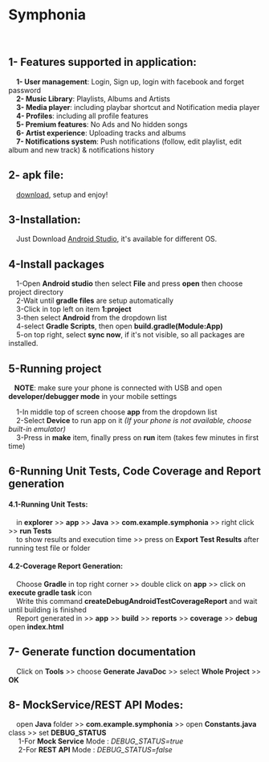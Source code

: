  # **Symphonia**
<br>

   
## 1- Features supported in application:
  &nbsp;&nbsp;&nbsp; **1- User management**: Login, Sign up, login with facebook and forget password<br>
  &nbsp;&nbsp;&nbsp; **2- Music Library**: Playlists, Albums and Artists <br>
  &nbsp;&nbsp;&nbsp; **3- Media player**: including playbar shortcut and Notification media player<br>
  &nbsp;&nbsp;&nbsp; **4- Profiles**: including all profile features <br>
  &nbsp;&nbsp;&nbsp; **5- Premium features**: No Ads and No hidden songs<br>
  &nbsp;&nbsp;&nbsp; **6- Artist experience**: Uploading tracks and albums <br>
  &nbsp;&nbsp;&nbsp; **7- Notifications system**: Push notifications (follow, edit playlist, edit album and new track) & notifications history<br> 


## 2- apk file:
  
 &nbsp;&nbsp;&nbsp; [download](https://drive.google.com/file/d/1r-aOlpR258OShMChsqTQMnnHTx37Zy_w/view?usp=sharing), setup and enjoy!

## 3-Installation:

  &nbsp;&nbsp;&nbsp; Just Download [Android Studio](https://developer.android.com/studio?hl=ru#downloads), it's available for different OS.
  <br>
  
## 4-Install packages
  
  &nbsp;&nbsp;&nbsp; 1-Open **Android studio** then select **File** and press **open** then choose project directory <br>
  &nbsp;&nbsp;&nbsp; 2-Wait until **gradle files** are setup automatically  <br>
  &nbsp;&nbsp;&nbsp; 3-Click in top left on item **1:project** <br>
  &nbsp;&nbsp;&nbsp; 3-then select **Android** from the dropdown list <br>
  &nbsp;&nbsp;&nbsp; 4-select **Gradle Scripts**, then open **build.gradle(Module:App)** <br>
  &nbsp;&nbsp;&nbsp; 5-on top right, select **sync now**, if it's not visible, so all packages are installed. <br>
  
## 5-Running project
  
  &nbsp;&nbsp; **NOTE**: make sure your phone is connected with USB and open **developer/debugger mode** in your mobile settings
  
  &nbsp;&nbsp;&nbsp; 1-In middle top of screen choose **app** from the dropdown list  <br> 
  &nbsp;&nbsp;&nbsp; 2-Select **Device** to run app on it *(If your phone is not available, choose built-in emulator)* <br>
  &nbsp;&nbsp;&nbsp; 3-Press in **make** item, finally press on **run** item (takes few minutes in first time)
  <br>
  
## 6-Running Unit Tests, Code Coverage and Report generation 
   #### 4.1-Running Unit Tests:
   
   &nbsp;&nbsp;&nbsp; in **explorer** >> **app** >> **Java** >> **com.example.symphonia** >> right click >> **run Tests** <br>
   &nbsp;&nbsp;&nbsp; to show results and execution time >> press on **Export Test Results** after running test file or folder
   #### 4.2-Coverage Report Generation:
   &nbsp;&nbsp;&nbsp; Choose **Gradle** in top right corner >> double click on **app** >> click on **execute gradle task** icon <br>
   &nbsp;&nbsp;&nbsp; Write this command **createDebugAndroidTestCoverageReport** and wait until building is finished <br>
   &nbsp;&nbsp;&nbsp; Report generated in >> **app** >> **build** >> **reports** >> **coverage** >> **debug** open **index.html**
  <br>
  
## 7- Generate function documentation

  &nbsp;&nbsp;&nbsp; Click on **Tools** >> choose **Generate JavaDoc** >> select **Whole Project** >> **OK**
  <br>
  
## 8- MockService/REST API Modes:

  &nbsp;&nbsp;&nbsp; open **Java** folder >> **com.example.symphonia** >> open **Constants.java** class >> set **DEBUG_STATUS** <br>
  &nbsp;&nbsp;&nbsp;&nbsp; 1-For **Mock Service** Mode : *DEBUG_STATUS=true* <br>
  &nbsp;&nbsp;&nbsp;&nbsp; 2-For **REST API** Mode : *DEBUG_STATUS=false* <br>

